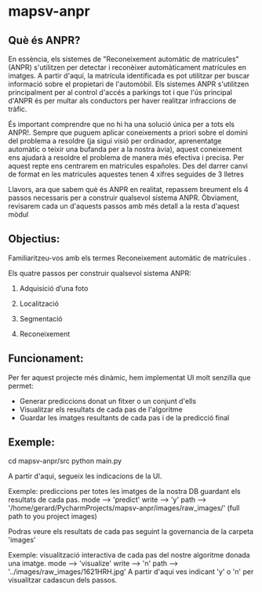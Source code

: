 # mapsv-anpr

## Què és ANPR?

En essència, els sistemes de "Reconeixement automàtic de matrícules" (ANPR) s'utilitzen per detectar i reconèixer automàticament matrícules en imatges. A partir d'aquí, la matrícula identificada es pot utilitzar per buscar informació sobre el propietari de l'automòbil. Els sistemes ANPR s'utilitzen principalment per al control d'accés a parkings tot i que  l'ús principal d'ANPR és per multar als conductors per haver realitzar infraccions de tràfic.


És important comprendre que no hi ha una solució única per a tots els ANPR!.  Sempre que puguem aplicar coneixements a priori sobre el domini del problema a resoldre  (ja sigui visió per ordinador, aprenentatge automàtic o teixir una bufanda per a la nostra àvia), aquest coneixement ens ajudarà a resoldre el problema de manera més efectiva i precisa. Per aquest repte ens centrarem en matricules españoles. Des del darrer canvi de format en les matrícules aquestes tenen 4 xifres seguides de 3 lletres

Llavors, ara que sabem què és ANPR en realitat, repassem breument els 4 passos necessaris per a construir qualsevol sistema ANPR. Òbviament, revisarem cada un d'aquests passos amb més detall a la resta d'aquest mòdul 


## Objectius:

 Familiaritzeu-vos amb els termes Reconeixement automàtic de matrícules .

 Els quatre passos per construir qualsevol sistema ANPR:

  1. Adquisició d’una foto

  2. Localització

  3. Segmentació

  4. Reconeixement


## Funcionament:

 Per fer aquest projecte més dinàmic, hem implementat UI molt senzilla que permet:
  - Generar prediccions donat un fitxer o un conjunt d'ells
  - Visualitzar els resultats de cada pas de l'algoritme
  - Guardar les imatges resultants de cada pas i de la predicció final
   
   
## Exemple:

 cd mapsv-anpr/src
 python main.py
 
 A partir d'aqui, segueix les indicacions de la UI. 
 
 Exemple: prediccions per totes les imatges de la nostra DB guardant els resultats de cada pas.
 mode --> 'predict'
 write --> 'y'
 path --> '/home/gerard/PycharmProjects/mapsv-anpr/images/raw_images/' (full path to you project images)
 
 Podras veure els resultats de cada pas seguint la governancia de la carpeta 'images'
 
 Exemple: visualització interactiva de cada pas del nostre algoritme donada una imatge.
 mode --> 'visualize'
 write --> 'n'
 path --> '../images/raw_images/1621HRH.jpg'
 A partir d'aqui ves indicant 'y' o 'n' per visualitzar cadascun dels passos.
 
